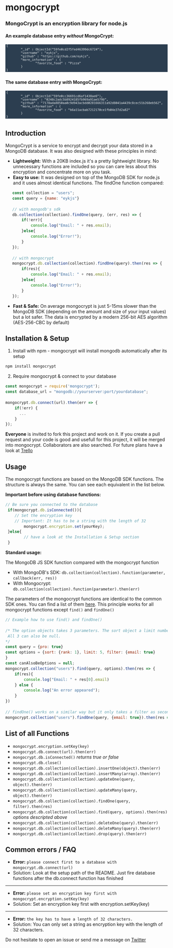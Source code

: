 # mongocrypt
### MongoCrypt is an encryption library for node.js

#### An example database entry _without_ MongoCrypt:
![example without mongocrypt](./example/images/response_normal.png)
#### The same database entry _with_ MongoCrypt:
![example without mongocrypt](./example/images/response_crypt.png)
## Introduction
MongoCrypt is a service to encrypt and decrypt your data stored in a MongoDB database. It was also designed with these principles in mind:

 * __Lightweight:__ With a 20KB index.js it's a pretty lightweight library. No unnecessary functions are included so you can care less about this encryption and concentrate more on you task.
 * __Easy to use:__ It was designed on top of the MongoDB SDK for node.js and it uses almost identical functions. The findOne function compared: 
 ```javascript
    const collection = "users";
    const query = {name: "eykjs"}

    // with mongodb's sdk
    db.collection(collection).findOne(query, (err, res) => {
        if(!err){
            console.log("Email: " + res.email);
        }else{
            console.log("Error!");
        }
    });

    // with mongocrypt
    mongocrypt.db.collection(collection).findOne(query).then(res => {
        if(res){
            console.log("Email: " + res.email);
        }else{
            console.log("Error!");
        }
    });
 ```
 * __Fast & Safe:__ On average mongocrypt is just 5-15ms slower than the MongoDB SDK (depending on the amount and size of your input values) but a lot safer. The data is encrypted by a modern 256-bit AES algorithm (AES-256-CBC by default)

## Installation & Setup
1. Install with npm - mongocrypt will install mongodb automatically after its setup
```sh
npm install mongocrypt
```
2. Require mongocrypt & connect to your database
```javascript
const mongocrypt = require('mongocrypt');
const database_url = "mongodb://yourserver:port/yourdatabase";

mongocrypt.db.connect(url).then(err => {
    if(!err) {
      ...
    }
});
```
**Everyone**
is invited to fork this project and work on it. If you create a pull request and your code is good and usefull for this project, it will be merged into mongocrypt. Collaborators are also searched. For future plans have a look at [Trello](https://trello.com/b/SCrW8gsN)
## Usage

The mongocrypt functions are based on the MongoDB SDK functions. The structure is always the same. You can see each equivalent in the list below.

**Important before using database functions:**
```javascript
// Be sure you connected to the database
 if(mongocrypt.db.isConnected()){
    // Set the encryption key
    // Important: It has to be a string with the length of 32
        mongocrypt.encryption.set(yourKey);
 }else{
        // have a look at the Installation & Setup section
 }
```


**Standard usage:**

The MongoDB JS SDK function compared with the mongocrypt function
* With MongoDB's SDK: `db.collection(collection).function(parameter, callback(err, res))`
* With Mongocrypt: `db.collection(collection).function(parameter).then(err)`


The parameters of the mongocrypt functions are identical to the common SDK ones. You can find a list of them [here](https://www.w3schools.com/nodejs/nodejs_mongodb.asp). This principle works for all mongocrypt functions except `find()` and `findOne()`
```javascript
// Example how to use find() and findOne()

/* The option objects takes 3 parameters. The sort object a limit number and a filter object.
 All 3 can also be null. 
*/
const query = {pro: true}
const options = {sort: {rank: 1}, limit: 5, filter: {email: true}
}
const canAlsoBeOptions = null;
mongocrypt.collection("users").find(query, options).then(res => {
    if(res){
        console.log("Email: " + res[0].email)
    } else {
        console.log("An error appeared");
    }
})

// findOne() works on a similar way but it only takes a filter as second parameter
mongocrypt.collection("users").findOne(query, {email: true}).then(res => {})
```

## List of all Functions

* `mongocrypt.encryption.setKey(key)`
* `mongocrypt.db.connect(url).then(err)`
* `mongocrypt.db.isConnected()` *returns true or false*
* `mongocrypt.db.close()`
* `mongocrypt.db.collection(collection).insertOne(object).then(err)`
* `mongocrypt.db.collection(collection).insertMany(array).then(err)`
* `mongocrypt.db.collection(collection).updateOne(query, object).then(err)`
* `mongocrypt.db.collection(collection).updateMany(query, object).then(err)`
* `mongocrypt.db.collection(collection).findOne(query, filter).then(res)`
* `mongocrypt.db.collection(collection).find(query, options).then(res)` *options descripted above*
* `mongocrypt.db.collection(collection).deleteOne(query).then(err)`
* `mongocrypt.db.collection(collection).deleteMany(query).then(err)`
* `mongocrypt.db.collection(collection).drop(query).then(err)`

## Common errors / FAQ

 * __Error:__ `please connect first to a database with mongocrypt.db.connect(url)`
 * Solution: Look at the setup path of the README. Just fire database functions after the db.connect function has finished

 ---
 * __Error:__ `please set an encryption key first with mongocrypt.encryption.setKey(key)`
 * Solution: Set an encryption key first with encryption.setKey(key)

 ---
 * __Error:__ `the key has to have a length of 32 characters.`
 * Solution: You can only set a string as encryption key with the length of 32 characters.


Do not hesitate to open an issue or send me a message on [Twitter](https://www.twitter.com/eykjs)



